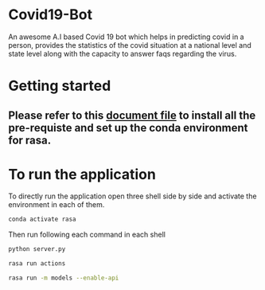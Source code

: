 # Covid19-Bot
An awesome A.I based Covid 19 bot which helps in predicting covid in a person, provides the statistics of the covid situation at a national level and state level along with the capacity to answer faqs regarding the virus.

# Getting started
## Please refer to this [document file](static/installation.docx) to install all the pre-requiste and set up the conda environment for rasa.

# To run the application
To directly run the application open three shell side by side and activate the environment in each of them.
```bash
conda activate rasa
```

Then run following each command in each shell

```bash
python server.py
```
```bash
rasa run actions
```
```bash
rasa run -m models --enable-api
```






